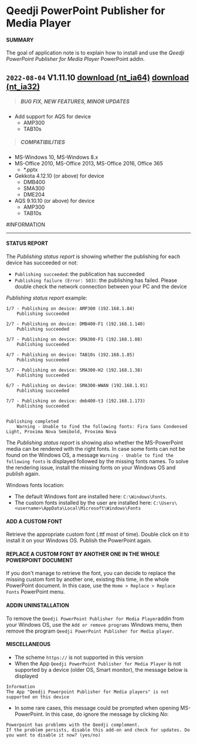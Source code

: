 # Qeedji PowerPoint Publisher for Media Player

#### **SUMMARY**
The goal of application note is to explain how to install and use the *Qeedji PowerPoint Publisher for Media Player* PowerPoint addin.

## `2022-08-04` V1.11.10 [download (nt_ia64)](https://github.com/Qeedji/archives/blob/master/downloads/application-notes/qeedji_powerpoint_publisher_addin/qeedji_powerpoint_publisher_for_media_players-nt_ia64-setup-1.11.10.msi) [download (nt_ia32)](application-notes/qeedji_powerpoint_publisher_addin/qeedji_powerpoint_publisher_for_media_players-nt_ia32-setup-1.11.10.msi)
>##### **BUG FIX, NEW FEATURES, MINOR UPDATES**
- Add support for AQS for device
	- AMP300
	- TAB10s
>##### **COMPATIBILITIES**
- MS-Windows 10, MS-Windows 8.x
- MS-Office 2010, MS-Office 2013, MS-Office 2016, Office 365
	- *.pptx
- Gekkota 4.12.10 (or above) for device
	- DMB400
	- SMA300
	- DME204
- AQS 9.10.10 (or above) for device
	- AMP300
	- TAB10s

#INFORMATION
***********************************************************************

#### **STATUS REPORT**
The *Publishing status report* is showing whether the publishing for each device has succeeded or not:

- ```Publishing succeeded```: the publication has succeeded
- ```Publishing failure (Error: 503)```: the publishing has failed. Please double check the network connection between your PC and the device

*Publishing status report* example:
```
1/7 - Publishing on device: AMP300 (192.168.1.84)
    Publishing succeeded

2/7 - Publishing on device: DMB400-F1 (192.168.1.140)
    Publishing succeeded

3/7 - Publishing on device: SMA300-F1 (192.168.1.88)
    Publishing succeeded

4/7 - Publishing on device: TAB10s (192.168.1.85)
    Publishing succeeded

5/7 - Publishing on device: SMA300-H2 (192.168.1.38)
    Publishing succeeded

6/7 - Publishing on device: SMA300-WWAN (192.168.1.91)
    Publishing succeeded

7/7 - Publishing on device: dmb400-t3 (192.168.1.173)
    Publishing succeeded


Publishing completed
    Warning - Unable to find the following fonts: Fira Sans Condensed Light, Proxima Nova Semibold, Proxima Nova
```

The *Publishing status report* is showing also whether the MS-PowerPoint media can be rendered with the right fonts.
In case some fonts can not be found on the Windows OS, a message ```Warning - Unable to find the following fonts``` is displayed followed by the missing fonts names. To solve the rendering issue, install the missing fonts on your Windows OS and publish again.

Windows fonts location:

- The default Windows font are installed here: ```C:\Windows\Fonts```.
- The custom fonts installed by the user are installed here: ```C:\Users\<username>\AppData\Local\Microsoft\Windows\Fonts```

#### **ADD A CUSTOM FONT**
Retrieve the appropriate custom font (.ttf most of time). Double click on it to install it on your Windows OS. Publish the PowerPoint again.

#### **REPLACE A CUSTOM FONT BY ANOTHER ONE IN THE WHOLE POWERPOINT DOCUMENT**
If you don't manage to retrieve the font, you can decide to replace the missing custom font by another one, existing this time, in the whole PowerPoint document.
In this case, use the ```Home > Replace > Replace Fonts``` PowerPoint menu.

#### **ADDIN UNINSTALLATION**
To remove the ```Qeedji PowerPoint Publisher for Media Player```addin from your Windows OS, use the ```Add or remove programs``` Windows menu, then remove the program ```Qeedji PowerPoint Publisher for Media player```.

#### **MISCELLANEOUS**
- The scheme ```https://``` is not supported in this version
- When the App ```Qeedji PowerPoint Publisher for Media Player``` is not supported by a device (older OS, Smart monitor), the message below is displayed
```
Information
The App "Qeedji Powerpoint Publisher for Media players" is not supported on this device
```
- In some rare cases, this message could be prompted when opening MS-PowerPoint. In this case, do ignore the message by clicking *No*:
```
Powerpoint has problems with the Qeedji complement.
If the problem persists, disable this add-on and check for updates. Do you want to disable it now? (yes/no)
```

